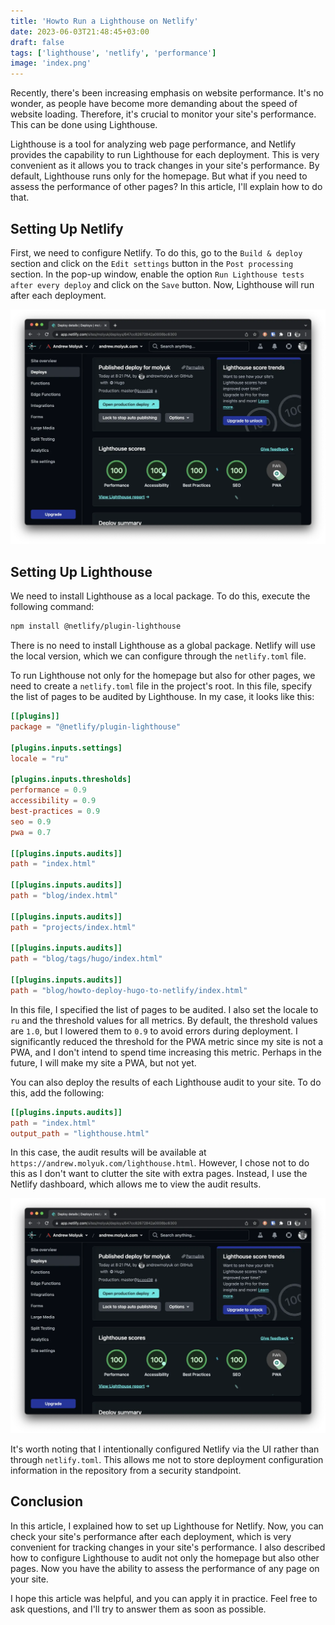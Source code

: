 ```yaml
---
title: 'Howto Run a Lighthouse on Netlify'
date: 2023-06-03T21:48:45+03:00
draft: false
tags: ['lighthouse', 'netlify', 'performance']
image: 'index.png'
---
```


Recently, there's been increasing emphasis on website performance. It's no wonder, as people have become more demanding
about the speed of website loading. Therefore, it's crucial to monitor your site's performance. This can be done using
Lighthouse.

Lighthouse is a tool for analyzing web page performance, and Netlify provides the capability to run Lighthouse for each
deployment. This is very convenient as it allows you to track changes in your site's performance. By default, Lighthouse
runs only for the homepage. But what if you need to assess the performance of other pages? In this article, I'll explain
how to do that.

<!--more-->

## Setting Up Netlify

First, we need to configure Netlify. To do this, go to the `Build & deploy` section and click on the `Edit settings`
button in the `Post processing` section. In the pop-up window, enable the option
`Run Lighthouse tests after every deploy` and click on the `Save` button. Now, Lighthouse will run after each
deployment.

![Netlify Lighthouse](./netlify-lighthouse.webp)

## Setting Up Lighthouse

We need to install Lighthouse as a local package. To do this, execute the following command:

```bash
npm install @netlify/plugin-lighthouse
```

There is no need to install Lighthouse as a global package. Netlify will use the local version, which we can configure
through the `netlify.toml` file.

To run Lighthouse not only for the homepage but also for other pages, we need to create a `netlify.toml` file in the
project's root. In this file, specify the list of pages to be audited by Lighthouse. In my case, it looks like this:

```toml
[[plugins]]
package = "@netlify/plugin-lighthouse"

[plugins.inputs.settings]
locale = "ru"

[plugins.inputs.thresholds]
performance = 0.9
accessibility = 0.9
best-practices = 0.9
seo = 0.9
pwa = 0.7

[[plugins.inputs.audits]]
path = "index.html"

[[plugins.inputs.audits]]
path = "blog/index.html"

[[plugins.inputs.audits]]
path = "projects/index.html"

[[plugins.inputs.audits]]
path = "blog/tags/hugo/index.html"

[[plugins.inputs.audits]]
path = "blog/howto-deploy-hugo-to-netlify/index.html"
```

In this file, I specified the list of pages to be audited. I also set the locale to `ru` and the threshold values for
all metrics. By default, the threshold values are `1.0`, but I lowered them to `0.9` to avoid errors during deployment.
I significantly reduced the threshold for the PWA metric since my site is not a PWA, and I don't intend to spend time
increasing this metric. Perhaps in the future, I will make my site a PWA, but not yet.

You can also deploy the results of each Lighthouse audit to your site. To do this, add the following:

```toml
[[plugins.inputs.audits]]
path = "index.html"
output_path = "lighthouse.html"
```

In this case, the audit results will be available at `https://andrew.molyuk.com/lighthouse.html`. However, I chose not
to do this as I don't want to clutter the site with extra pages. Instead, I use the Netlify dashboard, which allows me
to view the audit results.

![netlify-lighthouse.webp](netlify-lighthouse.webp)

It's worth noting that I intentionally configured Netlify via the UI rather than through `netlify.toml`. This allows me
not to store deployment configuration information in the repository from a security standpoint.

## Conclusion

In this article, I explained how to set up Lighthouse for Netlify. Now, you can check your site's performance after each
deployment, which is very convenient for tracking changes in your site's performance. I also described how to configure
Lighthouse to audit not only the homepage but also other pages. Now you have the ability to assess the performance of
any page on your site.

I hope this article was helpful, and you can apply it in practice. Feel free to ask questions, and I'll try to answer
them as soon as possible.

